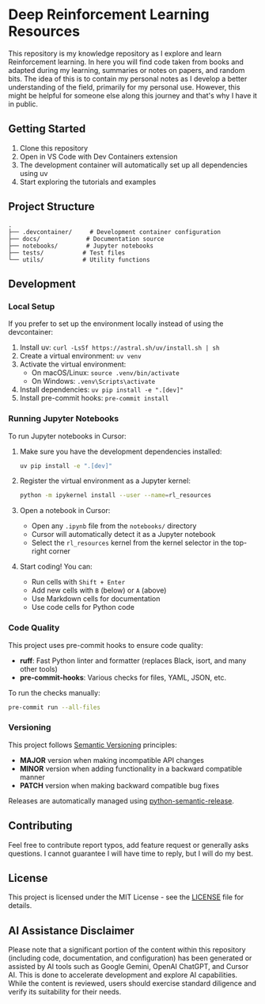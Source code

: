 # Deep Reinforcement Learning Resources

This repository is my knowledge repository as I explore and learn Reinforcement learning.
In here you will find code taken from books and adapted during my learning, summaries or notes on papers, and random bits.
The idea of this is to contain my personal notes as I develop a better understanding of the field, primarily for my personal use.
However, this might be helpful for someone else along this journey and that's why I have it in public.

## Getting Started

1. Clone this repository
2. Open in VS Code with Dev Containers extension
3. The development container will automatically set up all dependencies using uv
4. Start exploring the tutorials and examples

## Project Structure

```
.
├── .devcontainer/     # Development container configuration
├── docs/             # Documentation source
├── notebooks/        # Jupyter notebooks
├── tests/           # Test files
└── utils/           # Utility functions
```

## Development

### Local Setup

If you prefer to set up the environment locally instead of using the devcontainer:

1. Install uv: `curl -LsSf https://astral.sh/uv/install.sh | sh`
2. Create a virtual environment: `uv venv`
3. Activate the virtual environment:
   - On macOS/Linux: `source .venv/bin/activate`
   - On Windows: `.venv\Scripts\activate`
4. Install dependencies: `uv pip install -e ".[dev]"`
5. Install pre-commit hooks: `pre-commit install`

### Running Jupyter Notebooks

To run Jupyter notebooks in Cursor:

1. Make sure you have the development dependencies installed:
   ```bash
   uv pip install -e ".[dev]"
   ```

2. Register the virtual environment as a Jupyter kernel:
   ```bash
   python -m ipykernel install --user --name=rl_resources
   ```

3. Open a notebook in Cursor:
   - Open any `.ipynb` file from the `notebooks/` directory
   - Cursor will automatically detect it as a Jupyter notebook
   - Select the `rl_resources` kernel from the kernel selector in the top-right corner

4. Start coding! You can:
   - Run cells with `Shift + Enter`
   - Add new cells with `B` (below) or `A` (above)
   - Use Markdown cells for documentation
   - Use code cells for Python code

### Code Quality

This project uses pre-commit hooks to ensure code quality:

- **ruff**: Fast Python linter and formatter (replaces Black, isort, and many other tools)
- **pre-commit-hooks**: Various checks for files, YAML, JSON, etc.

To run the checks manually:
```bash
pre-commit run --all-files
```

### Versioning

This project follows [Semantic Versioning](https://semver.org/) principles:

- **MAJOR** version when making incompatible API changes
- **MINOR** version when adding functionality in a backward compatible manner
- **PATCH** version when making backward compatible bug fixes

Releases are automatically managed using [python-semantic-release](https://python-semantic-release.readthedocs.io/).

## Contributing

Feel free to contribute report typos, add feature request or generally asks questions.
I cannot guarantee I will have time to reply, but I will do my best.

## License

This project is licensed under the MIT License - see the [LICENSE](LICENSE) file for details.

## AI Assistance Disclaimer

Please note that a significant portion of the content within this repository (including code, documentation, and configuration) has been generated or assisted by AI tools such as Google Gemini, OpenAI ChatGPT, and Cursor AI. This is done to accelerate development and explore AI capabilities. While the content is reviewed, users should exercise standard diligence and verify its suitability for their needs.
